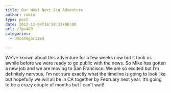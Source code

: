 ```yaml
---
title: Our Next Next Big Adventure
author: robin
type: post
date: 2012-12-04T16:58:33+00:00
url: /?p=480
categories:
  - Uncategorized

---
```

We&#8217;ve known about this adventure for a few weeks now but it took us awhile before we were ready to go public with the news. So Mike has gotten a new job and we are moving to San Francisco. We are so excited but I&#8217;m definitely nervous. I&#8217;m not sure exactly what the timeline is going to look like but hopefully we will all be in CA together by February next year. It&#8217;s going to be a crazy couple of months but I can&#8217;t wait!